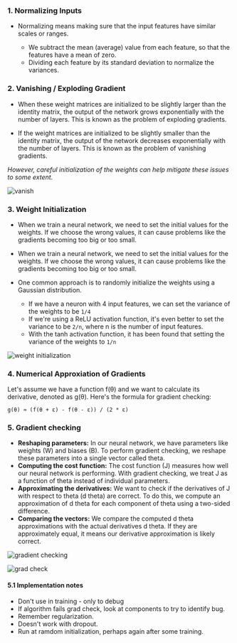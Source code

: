 ### 1. Normalizing Inputs

- Normalizing means making sure that the input features have similar scales or ranges.

  - We subtract the mean (average) value from each feature, so that the features have a mean of zero.
  - Dividing each feature by its standard deviation to normalize the variances.


### 2. Vanishing / Exploding Gradient
  
- When these weight matrices are initialized to be slightly larger than the identity matrix, the output of the network grows exponentially with the number of layers. This is known as the problem of exploding gradients.

- If the weight matrices are initialized to be slightly smaller than the identity matrix, the output of the network decreases exponentially with the number of layers. This is known as the problem of vanishing gradients.

*However, careful initialization of the weights can help mitigate these issues to some extent.*

![vanish](https://github.com/user-attachments/assets/0ffd3c41-4d7e-4c5a-97d2-8790183ff4ea)

### 3. Weight Initialization

- When we train a neural network, we need to set the initial values for the weights. If we choose the wrong values, it can cause problems like the gradients becoming too big or too small.
- When we train a neural network, we need to set the initial values for the weights. If we choose the wrong values, it can cause problems like the gradients becoming too big or too small.
- One common approach is to randomly initialize the weights using a Gaussian distribution. 

  - If we have a neuron with 4 input features, we can set the variance of the weights to be `1/4` 
  - If we're using a ReLU activation function, it's even better to set the variance to be `2/n`, where n is the number of input features.
  - With the tanh activation function, it has been found that setting the variance of the weights to `1/n`

![weight initialization](https://github.com/user-attachments/assets/540e91cd-90bd-452c-b02b-bb8dbc30c892)

### 4. Numerical Approxiation of Gradients

Let's assume we have a function f(θ) and we want to calculate its derivative, denoted as g(θ). Here's the formula for gradient checking:

`g(θ) ≈ (f(θ + ε) - f(θ - ε)) / (2 * ε)`

### 5. Gradient checking

- **Reshaping parameters:** In our neural network, we have parameters like weights (W) and biases (B). To perform gradient checking, we reshape these parameters into a single vector called theta.
- **Computing the cost function:** The cost function (J) measures how well our neural network is performing. With gradient checking, we treat J as a function of theta instead of individual parameters.
- **Approximating the derivatives:** We want to check if the derivatives of J with respect to theta (d theta) are correct. To do this, we compute an approximation of d theta for each component of theta using a two-sided difference.
- **Comparing the vectors:** We compare the computed d theta approximations with the actual derivatives d theta. If they are approximately equal, it means our derivative approximation is likely correct.

![gradient checking](https://github.com/user-attachments/assets/2a2a2f8b-1e11-420a-ac0f-475e75b90b5f)

![grad check](https://github.com/user-attachments/assets/5896fafb-6408-4d54-a769-9426e175038d)

#### 5.1 Implementation notes

- Don't use in training - only to debug
- If algorithm fails grad check, look at components to try to identify bug.
- Remember regularization.
- Doesn't work with dropout.
- Run at ramdom initialization, perhaps again after some training.